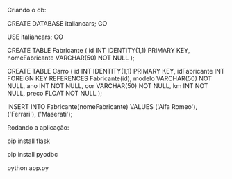 Criando o db:

CREATE DATABASE italiancars;
GO

USE italiancars;
GO

CREATE TABLE Fabricante (
    id INT IDENTITY(1,1) PRIMARY KEY,
    nomeFabricante VARCHAR(50) NOT NULL
);

CREATE TABLE Carro (
    id INT IDENTITY(1,1) PRIMARY KEY,
    idFabricante INT FOREIGN KEY REFERENCES Fabricante(id),
    modelo VARCHAR(50) NOT NULL,
    ano INT NOT NULL,
    cor VARCHAR(50) NOT NULL,
    km INT NOT NULL,
    preco FLOAT NOT NULL
);

INSERT INTO Fabricante(nomeFabricante) VALUES
('Alfa Romeo'),
('Ferrari'),
('Maserati');


Rodando a aplicação:

pip install flask

pip install pyodbc

python app.py
